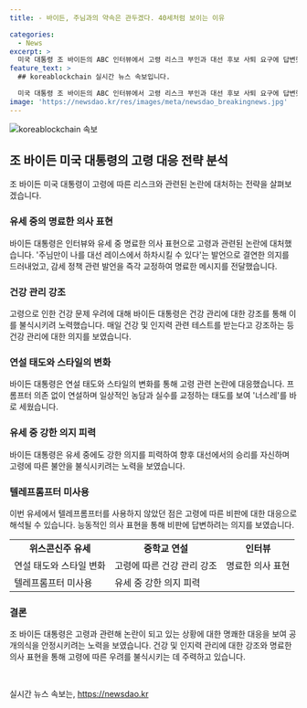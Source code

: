 ```yaml
---
title: - 바이든, 주님과의 약속은 관두겠다. 40세처럼 보이는 이유

categories:
  - News
excerpt: >
  미국 대통령 조 바이든의 ABC 인터뷰에서 고령 리스크 부인과 대선 후보 사퇴 요구에 답변했다. 간결하고 명확한 답변으로 주목을 끌며, 나이와 관련한 농담으로도 이목을 끌었다. 건강과 인지력 문제를 부인하며 대선 의지를 강조했고, 실수는 즉각 교정했다. 트럼프와의 대결에 자신감을 내비쳤으며, 연설 중엔 텔레프롬프터를 사용하지 않고 직접 연설했다. 언행 변화에 대한 외신들의 관측도 이야기되고 있다.
feature_text: >
  ## koreablockchain 실시간 뉴스 속보입니다.

  미국 대통령 조 바이든의 ABC 인터뷰에서 고령 리스크 부인과 대선 후보 사퇴 요구에 답변했다. 간결하고 명확한 답변으로 주목을 끌며, 나이와 관련한 농담으로도 이목을 끌었다. 건강과 인지력 문제를 부인하며 대선 의지를 강조했고, 실수는 즉각 교정했다. 트럼프와의 대결에 자신감을 내비쳤으며, 연설 중엔 텔레프롬프터를 사용하지 않고 직접 연설했다. 언행 변화에 대한 외신들의 관측도 이야기되고 있다.
image: 'https://newsdao.kr/res/images/meta/newsdao_breakingnews.jpg'
---
```


<p><img src="https://newsdao.kr/res/images/meta/newsdao_breakingnews.jpg" alt="koreablockchain 속보" /></p>

<h2 data-ke-size="size26">조 바이든 미국 대통령의 고령 대응 전략 분석</h2>

<p data-ke-size="size16">조 바이든 미국 대통령이 고령에 따른 리스크와 관련된 논란에 대처하는 전략을 살펴보겠습니다.</p>

<h3>유세 중의 명료한 의사 표현</h3>

<p data-ke-size="size16">바이든 대통령은 인터뷰와 유세 중 명료한 의사 표현으로 고령과 관련된 논란에 대처했습니다. '주님만이 나를 대선 레이스에서 하차시킬 수 있다'는 발언으로 결연한 의지를 드러내었고, 감세 정책 관련 발언을 즉각 교정하여 명료한 메시지를 전달했습니다.</p>

<h3>건강 관리 강조</h3>

<p data-ke-size="size16">고령으로 인한 건강 문제 우려에 대해 바이든 대통령은 건강 관리에 대한 강조를 통해 이를 불식시키려 노력했습니다. 매일 건강 및 인지력 관련 테스트를 받는다고 강조하는 등 건강 관리에 대한 의지를 보였습니다.</p>

<h3>연설 태도와 스타일의 변화</h3>

<p data-ke-size="size16">바이든 대통령은 연설 태도와 스타일의 변화를 통해 고령 관련 논란에 대응했습니다. 프롬프터 의존 없이 연설하며 일상적인 농담과 실수를 교정하는 태도를 보여 '너스레'를 바로 세웠습니다.</p>

<h3>유세 중 강한 의지 피력</h3>

<p data-ke-size="size16">바이든 대통령은 유세 중에도 강한 의지를 피력하여 향후 대선에서의 승리를 자신하며 고령에 따른 불안을 불식시키려는 노력을 보였습니다.</p>

<h3>텔레프롬프터 미사용</h3>

<p data-ke-size="size16">이번 유세에서 텔레프롬프터를 사용하지 않았던 점은 고령에 따른 비판에 대한 대응으로 해석될 수 있습니다. 능동적인 의사 표현을 통해 비판에 답변하려는 의지를 보였습니다.</p>

<table>
    <tr>
        <td style="text-align: center; height: 17px;"><b>위스콘신주 유세</b></td>
        <td style="text-align: center; height: 17px;"><b>중학교 연설</b></td>
        <td style="text-align: center; height: 17px;"><b>인터뷰</b></td>
    </tr>
    <tr>
        <td>연설 태도와 스타일 변화</td>
        <td>고령에 따른 건강 관리 강조</td>
        <td>명료한 의사 표현</td>
    </tr>
    <tr>
        <td>텔레프롬프터 미사용</td>
        <td>유세 중 강한 의지 피력</td>
        <td></td>
    </tr>
</table>

<h3>결론</h3>

<p data-ke-size="size16">조 바이든 대통령은 고령과 관련해 논란이 되고 있는 상황에 대한 명쾌한 대응을 보여 공개의식을 안정시키려는 노력을 보였습니다. 건강 및 인지력 관리에 대한 강조와 명료한 의사 표현을 통해 고령에 따른 우려를 불식시키는 데 주력하고 있습니다.</p>

<p data-ke-size="size16">&nbsp;</p>
실시간 뉴스 속보는, <a href="https://newsdao.kr" rel="dofollow">https://newsdao.kr</a>



